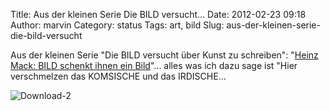 Title: Aus der kleinen Serie  Die BILD versucht...
Date: 2012-02-23 09:18
Author: marvin
Category: status
Tags: art, bild
Slug: aus-der-kleinen-serie-die-bild-versucht

Aus der kleinen Serie "Die BILD versucht über Kunst zu schreiben":
"[Heinz Mack: BILD schenkt ihnen ein
Bild](http://www.bild.de/unterhaltung/kultur/heinz-mack/heinz-mack-und-sein-bild-fuer-bild-22783970.bild.html)"...
alles was ich dazu sage ist "Hier verschmelzen das KOMSISCHE und das
IRDISCHE...

![Download-2]({filename}/images/Download-2.png)

